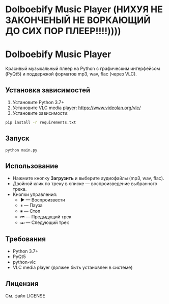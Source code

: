 # Dolboebify Music Player (НИХУЯ НЕ ЗАКОНЧЕНЫЙ НЕ ВОРКАЮЩИЙ ДО СИХ ПОР ПЛЕЕР!!!!))))

# Dolboebify Music Player

Красивый музыкальный плеер на Python с графическим интерфейсом (PyQt5) и поддержкой форматов mp3, wav, flac (через VLC).

## Установка зависимостей

1. Установите Python 3.7+
2. Установите VLC media player: https://www.videolan.org/vlc/
3. Установите зависимости:

```sh
pip install -r requirements.txt
```

## Запуск

```sh
python main.py
```

## Использование

- Нажмите кнопку **Загрузить** и выберите аудиофайлы (mp3, wav, flac).
- Двойной клик по треку в списке — воспроизведение выбранного трека.
- Кнопки управления:
  - ▶ — Воспроизвести
  - ⏸ — Пауза
  - ⏹ — Стоп
  - ⏮ — Предыдущий трек
  - ⏭ — Следующий трек

## Требования
- Python 3.7+
- PyQt5
- python-vlc
- VLC media player (должен быть установлен в системе)

## Лицензия
См. файл LICENSE 

